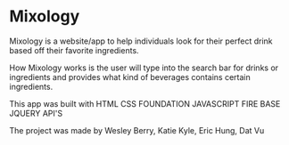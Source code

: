# Mixology

Mixology is a website/app to help individuals look for their perfect drink based off their favorite ingredients.

How Mixology works is the user will type into the search bar for drinks or ingredients and provides what kind of beverages contains certain ingredients.


This app was built with
HTML
CSS
FOUNDATION
JAVASCRIPT
FIRE BASE
JQUERY
API'S




The project was made by
Wesley Berry, Katie Kyle, Eric Hung, Dat Vu
